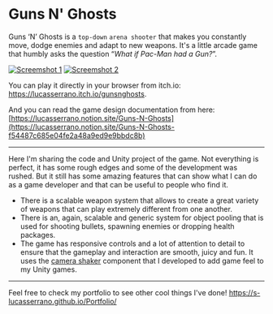 # Guns N' Ghosts

Guns ‘N’ Ghosts is a ```top-down``` ```arena shooter``` that makes you constantly move, dodge enemies and adapt to new weapons. It's a little arcade game that humbly asks the question “*What if Pac-Man had a Gun?*”.

[![Screemshot 1](https://img.itch.zone/aW1hZ2UvMjMzNzMyNi8xMzg1NzQ1Ny5qcGc=/347x500/nbFPRV.jpg)](https://www.youtube.com/watch?v=UAoElLIHjG4)
[![Screemshot 2](https://img.itch.zone/aW1hZ2UvMjMzNzMyNi8xMzg1NzQ1OS5qcGc=/347x500/Tw%2FgzP.jpg)](https://www.youtube.com/watch?v=UAoElLIHjG4)

You can play it directly in your browser from itch.io: https://lucasserrano.itch.io/gunsnghosts.

And you can read the game design documentation from here: [https://lucasserrano.notion.site/Guns-N-Ghosts](https://lucasserrano.notion.site/Guns-N-Ghosts-f54487c685e04fe2a48a9ed9e9bbdc8b)

---

Here I'm sharing the code and Unity project of the game. Not everything is perfect, it has some rough edges and some of the development was rushed. But it still has some amazing features that can show what I can do as a game developer and that can be useful to people who find it.
* There is a scalable weapon system that allows to create a great variety of weapons that can play extremely different from one another.
* There is an, again, scalable and generic system for object pooling that is used for shooting bullets, spawning enemies or dropping health packages.
* The game has responsive controls and a lot of attention to detail to ensure that the gameplay and interaction are smooth, juicy and fun. It uses the [camera shaker](https://github.com/S-LucasSerrano/CameraShaker) component that I developed to add game feel to my Unity games.

---

Feel free to check my portfolio to see other cool things I've done! https://s-lucasserrano.github.io/Portfolio/
